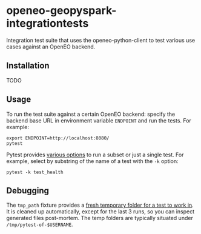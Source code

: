 

# openeo-geopyspark-integrationtests

Integration test suite that uses the openeo-python-client
to test various use cases against an OpenEO backend.

## Installation

TODO

## Usage

To run the test suite against a certain OpenEO backend:
specify the backend base URL in environment variable `ENDPOINT`
and run the tests. 
For example:

    export ENDPOINT=http://localhost:8080/
    pytest


Pytest provides [various options](https://docs.pytest.org/en/latest/usage.html#specifying-tests-selecting-tests) to run a subset or just a single test.
For example, select by substring of the name of a test with the `-k` option:

    pytest -k test_health


## Debugging

The `tmp_path` fixture provides a [fresh temporary folder for a test to work in](https://docs.pytest.org/en/latest/tmpdir.html). 
It is cleaned up automatically, except for the last 3 runs, so you can inspect
generated files post-mortem. The temp folders are typically situated under `/tmp/pytest-of-$USERNAME`.
